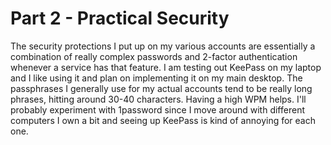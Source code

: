 # Part 2 - Practical Security

The security protections I put up on my various accounts are essentially a combination of really complex passwords and 2-factor authentication whenever a service has that feature. I am testing out KeePass on my laptop and I like using it and plan on implementing it on my main desktop. The passphrases I generally use for my actual accounts tend to be really long phrases, hitting around 30-40 characters. Having a high WPM helps. I'll probably experiment with 1password since I move around with different computers I own a bit and seeing up KeePass is kind of annoying for each one. 

